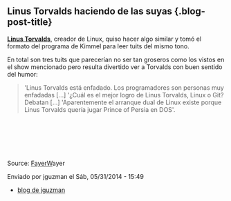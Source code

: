 Linus Torvalds haciendo de las suyas {.blog-post-title}
------------------------------------

[**Linus Torvalds**](http://www.betazeta.com/tag/linus-torvalds/),
creador de Linux, quiso hacer algo similar y tomó el formato del
programa de Kimmel para leer tuits del mismo tono.

En total son tres tuits que parecerían no ser tan groseros como los
vistos en el show mencionado pero resulta divertido ver a Torvalds con
buen sentido del humor:

> 'Linus Torvalds está enfadado. Los programadores son personas muy
> enfadadas [...] '¿Cuál es el mejor logro de Linus Torvalds, Linux o
> Git? Debatan [...] 'Aparentemente el arranque dual de Linux existe
> porque Linus Torvalds quería jugar Prince of Persia en DOS'.

 

 

 

Source:
[FayerW](http://www.fayerwayer.com/2014/05/linus-torvalds-lee-tuits-malintencionados/?utm_medium=autopromo&utm_source=fayerwayer&utm_campaign=flechas)ayer

Enviado por jguzman el Sáb, 05/31/2014 - 15:49

-   [blog de
    jguzman](/es/blog/1 "Leer últimas entradas al blog de jguzman.")

